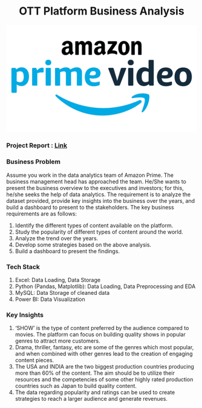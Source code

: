 <h1 align="center">OTT Platform Business Analysis</h1>


<img width="1000" src="https://github.com/Mangeshgp14/OTT-Platform-Business-Analysis/blob/main/Amazon-Prime-Video-Emblem.png" >

<h3>Project Report : <a href="https://docs.google.com/document/d/1tdvOeqLJyLfnF6naZT3bJw_iPVHkvsiigGcEGla4Zn4/edit?usp=sharing">Link</a></h3>

<h3>Business Problem</h3>
<p>
Assume you work in the data analytics team of Amazon Prime. The business management head has approached the team. He/She wants to present the business overview to the executives and investors; for this, he/she seeks the help of data analytics. 
The requirement is to analyze the dataset provided, provide key insights into the business over the years, and build a dashboard to present to the stakeholders.
The key business requirements are as follows:
<ol>
   <li> Identify the different types of content available on the platform. 
   </li>
   <li>Study the popularity of different types of content around the world.
   </li>
  <li>Analyze the trend over the years.
   </li>
  <li>Develop some strategies based on the above analysis.
   </li>
  <li>Build a dashboard to present the findings.
   </li>
 </ol>
 
</p>

<h3>Tech Stack</h3>

 <ol>
  <li>
   Excel: Data Loading, Data Storage
  </li>
   <li>
   Python (Pandas, Matplotlib): Data Loading, Data Preprocessing and EDA
  </li>
   <li>
   MySQL: Data Storage of cleaned data
  </li>
   <li>
   Power BI: Data Visualization
  </li>
 </ol>
 

<h3>Key Insights</h3>
<ol>
 <li>‘SHOW’ is the type of content preferred by the audience compared to movies. The platform can focus on building quality shows in popular genres to attract more customers.
</li>
 <li>Drama, thriller, fantasy, etc are some of the genres which most popular, and when combined with other genres lead to the creation of engaging content pieces.</li>
 <li>The USA and INDIA are the two biggest production countries producing more than 60% of the content. The aim should be to utilize their resources and the competencies of some other highly rated production countries such as Japan to build quality content.</li>
 <li>The data regarding popularity and ratings can be used to create strategies to reach a larger audience and generate revenues.</li>
</ol>
